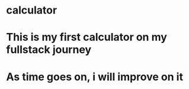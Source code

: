 # calculator
# This is my first calculator on my fullstack journey
# As time goes on, i will improve on it
